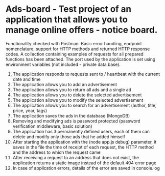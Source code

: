 # Ads-board - Test project of an application that allows you to manage online offers - notice board.

Functionality checked with Postman.
Basic error handling, endpoint nomenclature, support for HTTP methods and returned HTTP response codes.
A collection containing examples of requests for all prepared functions has been attached.
The port used by the application is set using environment variables (not included - private data base).
1. The application responds to requests sent to / heartbeat with the current date and time
2. The application allows you to add an advertisement
3. The application allows you to return all ads and a single ad
4. The application allows you to delete the selected advertisement
5. The application allows you to modify the selected advertisement
6. The application allows you to search for an advertisement (author, title, price, year, tags)
7. The application saves the ads in the database (MongoDB)
8. Removing and modifying ads is password protected (password verification middleware, basic solution)
9. The application has 3 permanently defined users, each of them can delete and modify only those ads that he added himself
10. After starting the application with the (node app.js debug) parameter, it saves in the file the time of receipt of each request, the HTTP method and the address to which the request came
11. After receiving a request to an address that does not exist, the application returns a static image instead of the default 404 error page
12. In case of application errors, details of the error are saved in console.log
